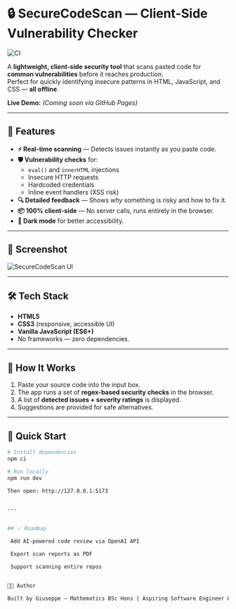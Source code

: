 # 🔒 SecureCodeScan — Client-Side Vulnerability Checker

![CI](https://img.shields.io/badge/status-active-success?style=flat-square)

A **lightweight, client-side security tool** that scans pasted code for **common vulnerabilities** before it reaches production.  
Perfect for quickly identifying insecure patterns in HTML, JavaScript, and CSS — **all offline**.

**Live Demo:** _(Coming soon via GitHub Pages)_

---

## 🚀 Features
- **⚡ Real-time scanning** — Detects issues instantly as you paste code.
- **🛡️ Vulnerability checks** for:
  - `eval()` and `innerHTML` injections
  - Insecure HTTP requests
  - Hardcoded credentials
  - Inline event handlers (XSS risk)
- **🔍 Detailed feedback** — Shows *why* something is risky and how to fix it.
- **📦 100% client-side** — No server calls, runs entirely in the browser.
- **🌙 Dark mode** for better accessibility.

---

## 📸 Screenshot
![SecureCodeScan UI](<img width="799" height="906" alt="image" src="https://github.com/user-attachments/assets/3b922634-556a-4621-9ced-196d0e46eb2f" />
)

---

## 🛠️ Tech Stack
- **HTML5**
- **CSS3** (responsive, accessible UI)
- **Vanilla JavaScript (ES6+)**
- No frameworks — zero dependencies.

---

## 🧩 How It Works
1. Paste your source code into the input box.
2. The app runs a set of **regex-based security checks** in the browser.
3. A list of **detected issues + severity ratings** is displayed.
4. Suggestions are provided for safe alternatives.

---

## 🏃 Quick Start
```bash
# Install dependencies
npm ci

# Run locally
npm run dev

Then open: http://127.0.0.1:5173


---


## ✅ Roadmap

 Add AI-powered code review via OpenAI API

 Export scan reports as PDF

 Support scanning entire repos


👨‍💻 Author

Built by Giuseppe — Mathematics BSc Hons | Aspiring Software Engineer & Cybersecurity Enthusiast.
